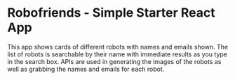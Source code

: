 # Robofriends - Simple Starter React App 

This app shows cards of different robots with names and emails shown. 
The list of robots is searchable by their name with immediate results as you type in the search box.
APIs are used in generating the images of the robots as well as grabbing the names and emails for each robot.
